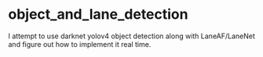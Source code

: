 # object_and_lane_detection
I attempt to use darknet  yolov4 object detection along with LaneAF/LaneNet and figure out how to implement it real time.